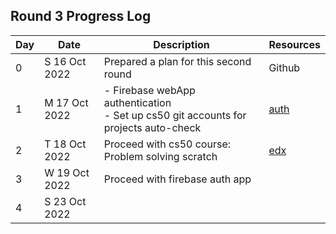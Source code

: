 ## Round 3 Progress Log
| Day | Date | Description | Resources |
|-------|-----------------|------------------------------------|---------------|
| 0 | S 16 Oct 2022 | Prepared a plan for this second round | Github |
| 1 | M 17 Oct 2022 | - Firebase webApp authentication <br> - Set up cs50 git accounts for projects auto-check | [auth](https://github.com/betascribbles/auth)|
| 2 | T 18 Oct 2022 | Proceed with cs50 course: Problem solving scratch | [edx]() |
| 3 | W 19 Oct 2022 | Proceed with firebase auth app | 
| 4 | S 23 Oct 2022 |	
